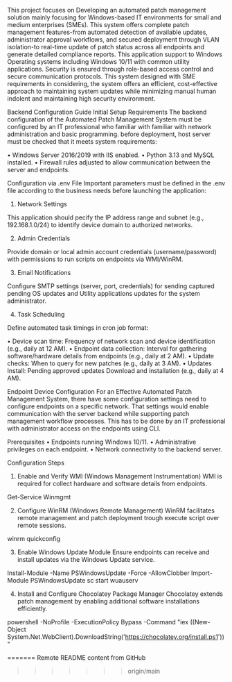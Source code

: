
This project focuses on Developing an automated patch management solution mainly focusing for Windows-based IT environments for small and medium enterprises (SMEs). This system offers complete patch management features-from automated detection of available updates, administrator approval workflows, and secured deployment through VLAN isolation-to real-time update of patch status across all endpoints and generate detailed compliance reports. This application support to Windows Operating systems including Windows 10/11 with common utility applications. Security is ensured through role-based access control and secure communication protocols. This system designed with SME requirements in considering, the system offers an efficient, cost-effective approach to maintaining system updates while minimizing manual human indolent and maintaining high security environment. 

Backend Configuration Guide
Initial Setup Requirements
The backend configuration of the Automated Patch Management System must be configured by an IT professional who familiar with familiar with network administration and basic programming. before deployment, host server must be checked that it meets system requirements:

•	Windows Server 2016/2019 with IIS enabled.
•	Python 3.13 and MySQL installed.
•	Firewall rules adjusted to allow communication between the server and endpoints.

Configuration via .env File
Important parameters must be defined in the .env file according to the business needs before launching the application:

1.	Network Settings

This application should pecify the IP address range and subnet (e.g., 192.168.1.0/24) to identify device domain to authorized networks.

2.	Admin Credentials

Provide domain or local admin account credentials (username/password) with permissions to run scripts on endpoints via WMI/WinRM.

3.	Email Notifications

Configure SMTP settings (server, port, credentials) for sending captured pending OS updates and Utility applications updates for the system administrator. 

4.	Task Scheduling

Define automated task timings in cron job format:

•	Device scan time: Frequency of network scan and device identification (e.g., daily at 12 AM).
•	Endpoint data collection: Interval for gathering software/hardware details from endpoints (e.g., daily at 2 AM).
•	Update checks: When to query for new patches (e.g., daily at 3 AM).
•	Updates Install: Pending approved updates Download and installation (e.g., daily at 4 AM).


Endpoint Device Configuration
For an Effective Automated Patch Management System, there have some configuration settings need to configure endpoints on a specific network. That settings would enable communication with the server backend while supporting patch management workflow processes. This has to be done by an IT professional with administrator access on the endpoints using CLI.

Prerequisites
•	Endpoints running Windows 10/11.
•	Administrative privileges on each endpoint.
•	Network connectivity to the backend server.

Configuration Steps

1.	Enable and Verify WMI (Windows Management Instrumentation)
WMI is required for collect hardware and software details from endpoints.

Get-Service Winmgmt

2.	Configure WinRM (Windows Remote Management)
WinRM facilitates remote management and patch deployment trough execute script over remote sessions.

winrm quickconfig

3.	Enable Windows Update Module
Ensure endpoints can receive and install updates via the Windows Update service.

Install-Module -Name PSWindowsUpdate -Force -AllowClobber
Import-Module PSWindowsUpdate
sc start wuauserv

4.	Install and Configure Chocolatey Package Manager
Chocolatey extends patch management by enabling additional software installations efficiently.

powershell -NoProfile -ExecutionPolicy Bypass -Command "iex ((New-Object System.Net.WebClient).DownloadString('https://chocolatey.org/install.ps1'))"

=======
Remote README content from GitHub
>>>>>>> origin/main
